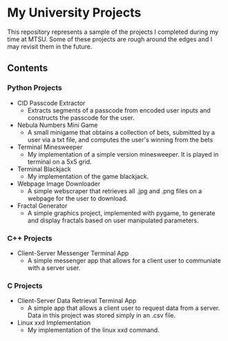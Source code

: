 # My University Projects
This repository represents a sample of the projects I completed during my time at MTSU. Some of these projects are rough around the edges and I may revisit them in the future.

## Contents 
### Python Projects
- CID Passcode Extractor
  - Extracts segments of a passcode from encoded user inputs and constructs the passcode for the user.  
- Nebula Numbers Mini Game
  - A small minigame that obtains a collection of bets, submitted by a user via a txt file, and computes the user's winning from the bets 
- Terminal Minesweeper
  - My implementation of a simple version minesweeper. It is played in terminal on a 5x5 grid. 
- Terminal Blackjack
  - My implementation of the game blackjack. 
- Webpage Image Downloader
  - A simple webscraper that retrieves all .jpg and .png files on a webpage for the user to download.
- Fractal Generator
  - A simple graphics project, implemented with pygame, to generate and display fractals based on user manipulated parameters.

### C++ Projects
- Client-Server Messenger Terminal App
  - A simple messenger app that allows for a client user to communiate with a server user.

### C Projects
- Client-Server Data Retrieval Terminal App
  - A simple app that allows a client user to request data from a server. Data in this project was stored simply in an .csv file.
- Linux xxd Implementation
  - My implementation of the linux xxd command.
